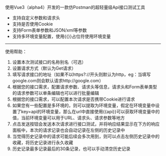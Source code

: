 使用Vue3（alpha4）开发的一款仿Postman的超轻量级Api接口测试工具

- 支持自定义参数和请求头
- 支持是否使用Cookie
- 支持Form表单参数和JSON/xml等参数
- 支持多环境变量配置，使用{{}}占位符使用环境变量

---

使用帮助：
1. 设置本次测试接口的名称别名（可选）
2. 设置请求方式（默认为Get请求）
3. 填写请求接口的地址（如果不以https?://开头则默认为http，eg：当填写google.com则会默认请求http://google.com）
4. 根据您的接口需求，配置请求参数、请求头等信息，请求头和Form表单类型的请求参数可以单条编辑也可以进行批量编辑
5. 根据您的接口需求，可以配置本次请求是否携带Cookie进行请求
6. 如果您有一些配置是多环境的，则可以提取为环境变量，假定在环境变量中设置了key=api的环境变量，那么在url中直接使用{{api}}可以获取环境变量中的值，当前环境变量可以用于URL、请求头、请求参数等地方
7. 点击发送按钮会发送本次请求进行接口测试，并将响应结果显示在下方的响应面板中，本次的请求记录也会自动记录在左侧的历史记录中
8. 当觉得历史记录中的请求可能后续会多次用到，则可以点击左侧历史记录中的收藏，将历史记录进行永久收藏
9. 历史记录最多记录最后的30条记录，也可以手动清空历史记录